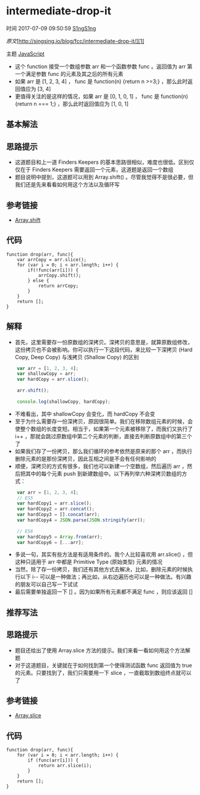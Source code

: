 # intermediate-drop-it

 时间 2017-07-09 09:50:59  [S1ngS1ng][0]

_原文_[http://singsing.io/blog/fcc/intermediate-drop-it/][1]

 主题 [JavaScript][2]

* 这个 function 接受一个数组参数 arr 和一个函数参数 func 。返回值为 arr 第一个满足参数 func 的元素及其之后的所有元素
* 如果 arr 是 [1, 2, 3, 4] ， func 是 function(n) {return n >=3;} ，那么此时返回值应为 [3, 4]
* 更值得关注的是这样的情况，如果 arr 是 [0, 1, 0, 1] ， func 是 function(n) {return n === 1;} ，那么此时返回值应为 [1, 0, 1]

## 基本解法 

## 思路提示 

* 这道题目和上一道 Finders Keepers 的基本思路很相似，难度也很低。区别仅仅在于 Finders Keepers 需要返回一个元素，这道题是返回一个数组
* 题目说明中提到，这道题可以用到 Array.shift() 。尽管我觉得不是很必要，但我们还是先来看看如何用这个方法以及循环写

## 参考链接 

* [Array.shift][3]

## 代码 

    function drop(arr, func){
        var arrCopy = arr.slice();
        for (var i = 0; i < arr.length; i++) {
            if(!func(arr[i])) {
                arrCopy.shift();
            } else {
                return arrCopy;
            }
        }
        return [];
    }
    

## 解释 

* 首先，这里需要存一份原数组的深拷贝。深拷贝的意思是，就算原数组修改，这份拷贝也不会被影响。你可以执行一下这段代码，来比较一下深拷贝 (Hard Copy, Deep Copy) 与浅拷贝 (Shallow Copy) 的区别
```js
    var arr = [1, 2, 3, 4];
    var shallowCopy = arr;
    var hardCopy = arr.slice();
    
    arr.shift();
    
    console.log(shallowCopy, hardCopy);
```

* 不难看出，其中 shallowCopy 会变化，而 hardCopy 不会变
* 至于为什么需要存一份深拷贝，原因很简单。我们在移除数组元素的时候，会使整个数组的长度变短。相当于，如果第一个元素被移除了，而我们又执行了 i++ ，那就会跳过原数组中第二个元素的判断，直接去判断原数组中的第三个了
* 如果我们存了一份拷贝，那么我们循环的参考依然是原来的那个 arr ，而执行删除元素的是那份深拷贝，因此互相之间是不会有任何影响的
* 顺便，深拷贝的方式有很多，我们也可以新建一个空数组，然后遍历 arr ，然后把其中的每个元素 push 到新建数组中。以下再列举六种深拷贝数组的方式：

```js
    var arr = [1, 2, 3, 4];
    // ES5
    var hardCopy1 = arr.slice();
    var hardCopy2 = arr.concat();
    var hardCopy3 = [].concat(arr);
    var hardCopy4 = JSON.parse(JSON.stringify(arr));
    
    // ES6
    var hardCopy5 = Array.from(arr);
    var hardCopy6 = [...arr];
```

* 多说一句，其实有些方法是有适用条件的。我个人比较喜欢用 arr.slice() ，但这种只适用于 arr 中都是 Primitive Type (原始类型) 元素的情况
* 当然，除了存一份拷贝，我们还有其他方式去解决，比如，删除元素的时候执行以下 i-- 可以是一种做法；再比如，从右边遍历也可以是一种做法。有兴趣的朋友可以自己写一下试试
* 最后需要单独返回一下 [] 。因为如果所有元素都不满足 func ，则应该返回 []

## 推荐写法 

## 思路提示 

* 题目还给出了使用 Array.slice 方法的提示。我们来看一看如何用这个方法解题
* 对于这道题目，关键就在于如何找到第一个使得测试函数 func 返回值为 true 的元素。只要找到了，我们只需要用一下 slice ，一直截取到数组终点就可以了

## 参考链接 

* [Array.slice][4]

## 代码 

    function drop(arr, func){
        for (var i = 0; i < arr.length; i++) {
            if (func(arr[i])) {
                return arr.slice(i);
            }
        }
        return [];
    }

[0]: /sites/q22mEzq
[1]: http://singsing.io/blog/fcc/intermediate-drop-it/
[2]: /topics/11060004
[3]: https://developer.mozilla.org/zh-CN/docs/Web/JavaScript/Reference/Global_Objects/Array/shift
[4]: https://developer.mozilla.org/zh-CN/docs/Web/JavaScript/Reference/Global_Objects/Array/slice